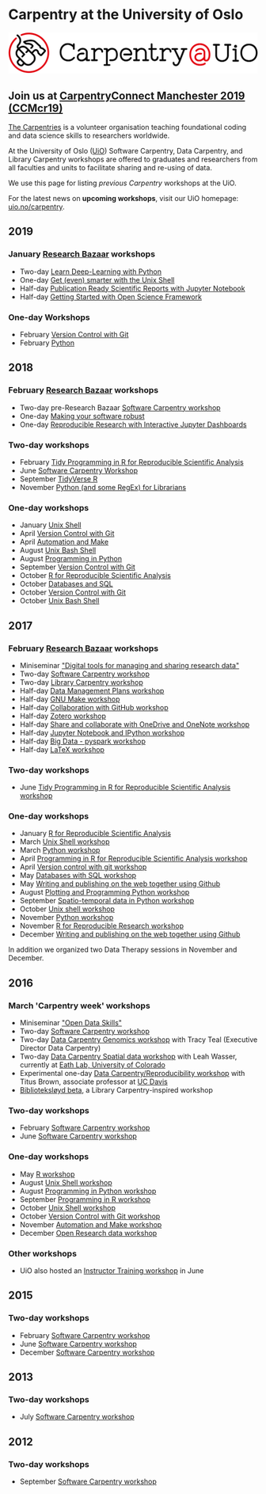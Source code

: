 # Carpentry at the University of Oslo

![](img/uio-carpentry-logo.png)

## Join us at [CarpentryConnect Manchester 2019 (CCMcr19)](https://software.ac.uk/ccmcr19)

[The Carpentries](https://carpentries.org) is a volunteer organisation teaching foundational coding and data science skills to researchers worldwide.

At the University of Oslo ([UiO](uio.no)) Software Carpentry, Data Carpentry, and Library Carpentry workshops are offered to graduates and researchers from all faculties and units to facilitate sharing and re-using of data.

We use this page for listing *previous Carpentry* workshops at the UiO.
<!-- I put the upcoming workshops in the list, but out-commented them, so they won't be shown. If we the workshop has happened, take the comment brackets away and voilá! -->

For the latest news on **upcoming workshops**, visit our UiO homepage: [uio.no/carpentry](http://uio.no/carpentry).

## 2019

### January [Research Bazaar](https://www.ub.uio.no/english/courses-events/events/all-libraries/2019/research-bazaar-2019.html) workshops

* Two-day [Learn Deep-Learning with Python](https://www.ub.uio.no/english/courses-events/events/all-libraries/2019/research-bazaar/190109_DeepLearning.html)
* One-day [Get (even) smarter with the Unix Shell](https://www.ub.uio.no/english/courses-events/events/all-libraries/2019/research-bazaar/190109_UnixShell.html)
* Half-day [Publication Ready Scientific Reports with Jupyter Notebook](https://www.ub.uio.no/english/courses-events/events/all-libraries/2019/research-bazaar/190110_Jupyter.html)
* Half-day [Getting Started with Open Science Framework](https://www.ub.uio.no/english/courses-events/events/all-libraries/2019/research-bazaar/190110_OpenScienceFramework.html)

### One-day Workshops
<!-- * March [Data Analysis and Visualization with R for Ecology](https://www.ub.uio.no/english/courses-events/courses/other/Carpentry/software-carpentry/time-and-place/190308_R) -->
<!-- * February [Git in Practice](https://www.ub.uio.no/english/courses-events/courses/other/Carpentry/software-carpentry/time-and-place/190227_git) -->
* February [Version Control with Git](https://www.ub.uio.no/english/courses-events/courses/other/Carpentry/software-carpentry/time-and-place/190215_git)
* February [Python](https://www.ub.uio.no/english/courses-events/courses/other/Carpentry/software-carpentry/time-and-place/190208_python) 
<!-- * April [Collaborating and Publishing using GitHub](https://www.ub.uio.no/english/courses-events/courses/other/Carpentry/software-carpentry/time-and-place/???????) -->
<!-- * April [The UNIX Bash Shell (novices)](https://www.ub.uio.no/english/courses-events/courses/other/Carpentry/software-carpentry/time-and-place/190424_UnixBash) -->
<!--* May [Getting more out of the UNIX Shell](https://www.ub.uio.no/english/courses-events/courses/other/Carpentry/software-carpentry/time-and-place/190503_UnixBashShell) -->
<!-- * May [Introduction to R with Tidyverse (part 1)](https://www.ub.uio.no/english/courses-events/courses/other/Carpentry/software-carpentry/time-and-place/???????) -->
<!-- * May [Introduction to R with Tidyverse (part 2)](https://www.ub.uio.no/english/courses-events/courses/other/Carpentry/software-carpentry/time-and-place/???????) -->

## 2018

<!-- * June 21-22 [Carpentries in-person Instructor Training](https://uio-carpentry.github.io/2018-06-21-Oslo-ttt/) (POSTPONED) -->

### February [Research Bazaar](http://www.ub.uio.no/english/courses-events/events/all-libraries/2018/resbaz-2018.html) workshops

* Two-day pre-Research Bazaar [Software Carpentry workshop](https://uio-carpentry.github.io/2018-02-05-Oslo/)
* One-day [Making your software robust](https://uio-carpentry.github.io/2018-02-09-robust-sw/)
* One-day [Reproducible Research with Interactive Jupyter Dashboards](https://uio-carpentry.github.io/2018-02-08-dashboards/)

### Two-day workshops

* February [Tidy Programming in R for Reproducible Scientific Analysis](https://uio-carpentry.github.io/2018-02-15-R-tidyverse/)
* June [Software Carpentry Workshop](https://uio-carpentry.github.io/2018-06-07-Oslo/)
* September [TidyVerse R](https://uio-carpentry.github.io/2018-09-25-R/)
* November [Python (and some RegEx) for Librarians](https://scriptotek.github.io/2018-11-19-python/)

### One-day workshops

* January [Unix Shell](https://uio-carpentry.github.io/2018-01-18-unix/)
* April [Version Control with Git](https://uio-carpentry.github.io/2018-04-05-Git/)
* April [Automation and Make](https://uio-carpentry.github.io/2018-04-19-make/)
* August [Unix Bash Shell](https://uio-carpentry.github.io/2018-08-15-unix/)
* August [Programming in Python](https://uio-carpentry.github.io/2018-08-29-python/)
* September [Version Control with Git](https://swcarpentry.github.io/git-novice/)
* October [R for Reproducible Scientific Analysis](https://uio-carpentry.github.io/2018-10-10-R/)
* October [Databases and SQL](https://uio-carpentry.github.io/2018-10-17-sql/)
* October [Version Control with Git](https://uio-carpentry.github.io/2018-10-24-Git/)
* October [Unix Bash Shell](https://uio-carpentry.github.io/2018-10-31-Unix/)

## 2017

### February [Research Bazaar](http://www.ub.uio.no/english/courses-events/events/ureal/2017/170201ResBaz.html) workshops

* Miniseminar ["Digital tools for managing and sharing research data"](http://www.ub.uio.no/english/courses-events/events/ureal/2017/170202_presentations)
* Two-day [Software Carpentry workshop](https://uio-carpentry.github.io/2017-02-01-swc/)
* Two-day [Library Carpentry workshop](https://uio-carpentry.github.io/2017-02-02-librarycarpentry/)
* Half-day [Data Management Plans workshop](http://www.ub.uio.no/english/courses-events/courses/other/Carpentry/software-carpentry/time-and-place/170201_datamanagement)
* Half-day [GNU Make workshop](https://uio-carpentry.github.io/2017-02-01-make/)
* Half-day [Collaboration with GitHub workshop](http://www.ub.uio.no/english/courses-events/courses/other/Carpentry/software-carpentry/time-and-place/170202_github)
* Half-day [Zotero workshop](http://www.ub.uio.no/english/courses-events/courses/other/Carpentry/software-carpentry/time-and-place/170202_zotero)
* Half-day [Share and collaborate with OneDrive and OneNote workshop](http://www.ub.uio.no/english/courses-events/courses/other/Carpentry/software-carpentry/time-and-place/170202_OneDrive)
* Half-day [Jupyter Notebook and IPython workshop](http://www.ub.uio.no/english/courses-events/courses/other/Carpentry/software-carpentry/time-and-place/170202_jupyter)
* Half-day [Big Data - pyspark workshop](http://www.ub.uio.no/english/courses-events/courses/other/Carpentry/software-carpentry/time-and-place/170203_bigdata)
* Half-day [LaTeX workshop](http://www.ub.uio.no/english/courses-events/courses/other/Carpentry/software-carpentry/time-and-place/170203_latex)

### Two-day workshops

* June [Tidy Programming in R for Reproducible Scientific Analysis workshop](https://uio-carpentry.github.io/2017-06-06_R_tidyverse/)

### One-day workshops
* January [R for Reproducible Scientific Analysis](http://www.ub.uio.no/english/courses-events/courses/other/Carpentry/software-carpentry/time-and-place/161801_R)
* March [Unix Shell workshop](https://uio-carpentry.github.io/2017-03-15-unix/)
* March [Python workshop](https://uio-carpentry.github.io/2017-03-29-python/)
* April [Programming in R for Reproducible Scientific Analysis workshop](https://uio-carpentry.github.io/2017-04-05_R_tidyverse/)
* April [Version control with git workshop](https://uio-carpentry.github.io/2017-04-26-git/)
* May [Databases with SQL workshop](https://uio-carpentry.github.io/2017-05-10-sql/)
* May [Writing and publishing on the web together using Github](http://www.ub.uio.no/english/courses-events/courses/other/Carpentry/software-carpentry/time-and-place/170524_writing_git)
* August [Plotting and Programming Python workshop](https://uio-carpentry.github.io/2017-08-15-python/)
* September [Spatio-temporal data in Python workshop](https://uio-carpentry.github.io/2017-09-29-geopython/)
* October [Unix shell workshop](https://uio-carpentry.github.io/2017-10-27-unix/)
* November [Python workshop](https://uio-carpentry.github.io/2017-11-10-python/)
* November [R for Reproducible Research workshop](https://uio-carpentry.github.io/2017-11-24-R/)
* December [Writing and publishing on the web together using Github](http://www.ub.uio.no/english/courses-events/courses/other/Carpentry/software-carpentry/time-and-place/171208_github)

In addition we organized two Data Therapy sessions in November and December.

## 2016

### March 'Carpentry week' workshops
* Miniseminar ["Open Data Skills"](https://www.ub.uio.no/english/courses-events/events/ureal/2016/160314dataskills.html)
* Two-day [Software Carpentry workshop](https://uio-carpentry.github.io/2016-03-15-Oslo-SWC/)
* Two-day [Data Carpentry Genomics workshop](http://uio-carpentry.github.io/2016-03-15-Oslo-data-bio/) with Tracy Teal (Executive Director Data Carpentry)
* Two-day [Data Carpentry Spatial data workshop](http://uio-carpentry.github.io/2016-03-15-OSLOdataGeo/) with Leah Wasser, currently at [Eath Lab, University of Colorado](https://www.colorado.edu/earthlab/)
* Experimental one-day [Data Carpentry/Reproducibility workshop](https://2016-oslo-repeatability.readthedocs.io/en/latest/) with Titus Brown, associate professor at [UC Davis](http://ivory.idyll.org/lab/)
* [Biblioteksløyd beta](https://scriptotek.github.io/2016-03-17-BS/), a Library Carpentry-inspired workshop

### Two-day workshops
* February [Software Carpentry workshop](http://uio-carpentry.github.io/2016-02-01-Oslo/)
* June [Software Carpentry workshop](https://uio-carpentry.github.io/2016-06-20-Oslo-SWC/)

### One-day workshops
* May [R workshop](http://uio-carpentry.github.io/2016-05-10-R/)
* August [Unix Shell workshop](https://uio-carpentry.github.io/2016-08-23-unix/)
* August [Programming in Python workshop](https://uio-carpentry.github.io/2016-08-31-python/)
* September [Programming in R workshop](https://uio-carpentry.github.io/2016-09-14-R/)
* October [Unix Shell  workshop](https://uio-carpentry.github.io/2016-10-12-unix/)
* October [Version Control with Git workshop](https://uio-carpentry.github.io/2016-10-26-git/)
* November [Automation and Make workshop](https://uio-carpentry.github.io/2016-11-09-make/)
* December [Open Research data workshop](http://www.ub.uio.no/english/courses-events/courses/other/Carpentry/software-carpentry/time-and-place/161205_RDM)

### Other workshops
* UiO also hosted an [Instructor Training workshop](http://uio-carpentry.github.io/2016-06-30-Oslo-ttt/) in June

## 2015

### Two-day workshops

* February [Software Carpentry workshop](https://karinlag.github.io/2015-02-26-Oslo/)
* June [Software Carpentry workshop](https://lexnederbragt.github.io/2015-06-02-Oslo/)
* December [Software Carpentry workshop](https://huguesfontenelle.github.io/2015-12-02-Oslo/)

## 2013

### Two-day workshops

* July [Software Carpentry workshop](https://swcarpentry.github.io/2013-07-03-oslo/)


## 2012

### Two-day workshops
* September [Software Carpentry workshop](https://swcarpentry.github.io/2012-09-17-oslo/)

